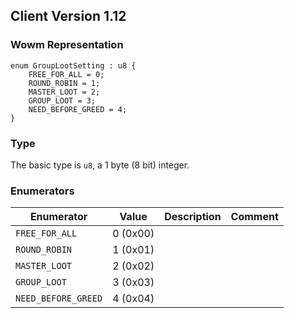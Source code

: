 ## Client Version 1.12

### Wowm Representation
```rust,ignore
enum GroupLootSetting : u8 {
    FREE_FOR_ALL = 0;
    ROUND_ROBIN = 1;
    MASTER_LOOT = 2;
    GROUP_LOOT = 3;
    NEED_BEFORE_GREED = 4;
}
```
### Type
The basic type is `u8`, a 1 byte (8 bit) integer.
### Enumerators
| Enumerator | Value  | Description | Comment |
| --------- | -------- | ----------- | ------- |
| `FREE_FOR_ALL` | 0 (0x00) |  |  |
| `ROUND_ROBIN` | 1 (0x01) |  |  |
| `MASTER_LOOT` | 2 (0x02) |  |  |
| `GROUP_LOOT` | 3 (0x03) |  |  |
| `NEED_BEFORE_GREED` | 4 (0x04) |  |  |
